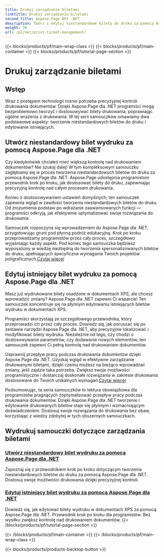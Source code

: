 ```yaml
---
title: Drukuj zarządzanie biletami
linktitle: Drukuj zarządzanie biletami
second_title: Aspose.Page API .NET
description: Twórz i edytuj niestandardowe bilety do druku za pomocą Aspose.Page dla .NET. Dostosuj swoje możliwości drukowania dzięki precyzyjnej kontroli dokumentów XPS.
weight: 30
url: /pl/net/print-ticket-management/
---
```


{{< blocks/products/pf/main-wrap-class >}}
{{< blocks/products/pf/main-container >}}
{{< blocks/products/pf/tutorial-page-section >}}

# Drukuj zarządzanie biletami


## Wstęp

Wraz z postępem technologii rośnie potrzeba precyzyjnej kontroli drukowania dokumentów. Dzięki Aspose.Page dla .NET programiści mogą bezproblemowo tworzyć i dostosowywać bilety drukowania, poprawiając ogólne wrażenia z drukowania. W tej serii samouczków omawiamy dwa podstawowe aspekty: tworzenie niestandardowych biletów do druku i edytowanie istniejących.

## Utwórz niestandardowy bilet wydruku za pomocą Aspose.Page dla .NET

Czy kiedykolwiek chciałeś mieć większą kontrolę nad drukowaniem dokumentów? Nie szukaj dalej! W tym kompleksowym samouczku zagłębiamy się w proces tworzenia niestandardowych biletów do druku za pomocą Aspose.Page dla .NET. Aspose.Page udostępnia programistom przewodnik krok po kroku, jak dostosować bilety do druku, zapewniając precyzyjną kontrolę nad całym procesem drukowania.

Koniec z dostosowywaniem ustawień domyślnych; ten samouczek zapewnia wgląd w zawiłości tworzenia niestandardowych biletów do druku. Od zrozumienia podstaw po wdrażanie zaawansowanych funkcji — programiści odkryją, jak efektywnie optymalizować swoje rozwiązania do drukowania.

Samouczek rozpoczyna się wprowadzeniem do Aspose.Page dla .NET, przygotowując grunt pod płynną podróż edukacyjną. Krok po kroku przeprowadzamy programistów przez cały proces, szczegółowo wyjaśniając każdy aspekt. Pod koniec tego samouczka będziesz wyposażony w wiedzę niezbędną do tworzenia spersonalizowanych biletów do druku, spełniających specyficzne wymagania Twoich projektów poligraficznych.[Czytaj więcej](./create-custom-print-ticket/)

## Edytuj istniejący bilet wydruku za pomocą Aspose.Page dla .NET

Masz już wydrukowane bilety osadzone w dokumentach XPS, ale chcesz wprowadzić zmiany? Aspose.Page dla .NET zapewni Ci wsparcie! Ten samouczek koncentruje się na płynnym edytowaniu istniejących biletów wydruku w dokumentach XPS.

Programiści skorzystają ze szczegółowego przewodnika, który przeprowadzi ich przez cały proces. Dowiedz się, jak poruszać się po zestawie narzędzi Aspose.Page dla .NET, aby precyzyjnie lokalizować i modyfikować bilety wydruku. Niezależnie od tego, czy chodzi o dostosowywanie parametrów, czy dodawanie nowych elementów, ten samouczek zapewni Ci pełną kontrolę nad drukowaniem dokumentów.

Usprawnij przepływ pracy podczas drukowania dokumentów dzięki Aspose.Page dla .NET. Uzyskaj wgląd w efektywne zarządzanie drukowanymi biletami, dzięki czemu możesz na bieżąco wprowadzać zmiany, jeśli zajdzie taka potrzeba. Zwiększ swoje możliwości programistyczne i dostarczaj doskonałe rozwiązania w zakresie drukowania dostosowane do Twoich unikalnych wymagań.[Czytaj więcej](./print-ticket-management/aspose.page/)

Podsumowując, ta seria samouczków to lektura obowiązkowa dla programistów pragnących zoptymalizować przepływ pracy podczas drukowania dokumentów. Dzięki Aspose.Page dla .NET tworzenie i edytowanie drukowanych biletów staje się płynnym i wzmacniającym doświadczeniem. Dostosuj swoje rozwiązania do drukowania bez obaw, korzystając z wiedzy zdobytej w tych obszernych samouczkach.
## Wydrukuj samouczki dotyczące zarządzania biletami
### [Utwórz niestandardowy bilet wydruku za pomocą Aspose.Page dla .NET](./create-custom-print-ticket/)
Zapoznaj się z przewodnikiem krok po kroku dotyczącym tworzenia niestandardowych biletów do druku za pomocą Aspose.Page dla .NET. Dostosuj swoje możliwości drukowania dzięki precyzyjnej kontroli.
### [Edytuj istniejący bilet wydruku za pomocą Aspose.Page dla .NET](./print-ticket-management/aspose.page/)
Dowiedz się, jak edytować bilety wydruku w dokumentach XPS za pomocą Aspose.Page dla .NET. Przewodnik krok po kroku dla programistów. Bez wysiłku zwiększ kontrolę nad drukowaniem dokumentów.
{{< /blocks/products/pf/tutorial-page-section >}}

{{< /blocks/products/pf/main-container >}}
{{< /blocks/products/pf/main-wrap-class >}}

{{< blocks/products/products-backtop-button >}}
